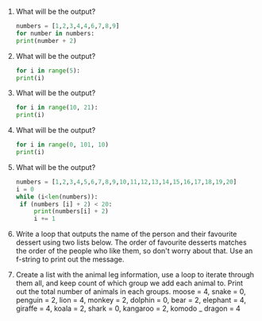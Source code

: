 1. What will be the output?
   ```python
   numbers = [1,2,3,4,4,6,7,8,9]
   for number in numbers: 
   print(number + 2)
   ```
1. What will be the output?
   ```python
   for i in range(5):
   print(i)
   ```
1. What will be the output?
   ```python
   for i in range(10, 21):
   print(i)
   ```
1. What will be the output?
   ```python
   for i in range(0, 101, 10)
   print(i)
   ```
1. What will be the output?
   ```python
   numbers = [1,2,3,4,5,6,7,8,9,10,11,12,13,14,15,16,17,18,19,20]
   i = 0
   while (i<len(numbers)):
    if (numbers [i] + 2) < 20:
        print(numbers[i] + 2)
        i += 1
   ```
1. Write a loop that outputs the name of the person and their favourite dessert using two lists below. The order of favourite            desserts matches the order of the people who like them, so don't worry about that. Use an f-string to print out the message.

1. Create a list with the animal leg information, use a loop to iterate through them all, and keep count of which group we add        each animal to. Print out the total number of animals in each groups.
   moose = 4,
   snake = 0,
   penguin = 2,
   lion = 4,
   monkey = 2,
   dolphin = 0,
   bear = 2,
   elephant = 4, 
   giraffe = 4,
   koala = 2,
   shark =  0,
   kangaroo = 2,
   komodo _ dragon = 4
